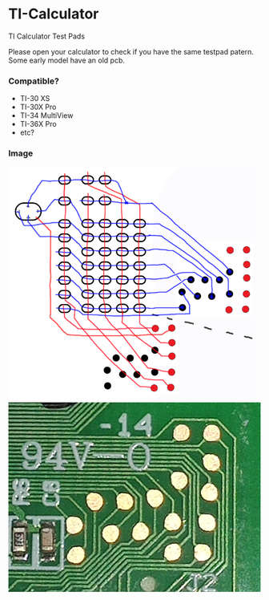 # TI-Calculator
TI Calculator Test Pads

Please open your calculator to check if you have the same testpad patern. Some early model have an old pcb.
### Compatible?
- TI-30 XS
- TI-30X Pro
- TI-34 MultiView
- TI-36X Pro
- etc?

### Image

![diagram image](Diagram.png)
![pad image](pads.jpg)
